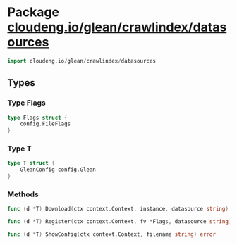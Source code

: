 # Package [cloudeng.io/glean/crawlindex/datasources](https://pkg.go.dev/cloudeng.io/glean/crawlindex/datasources?tab=doc)

```go
import cloudeng.io/glean/crawlindex/datasources
```


## Types
### Type Flags
```go
type Flags struct {
	config.FileFlags
}
```


### Type T
```go
type T struct {
	GleanConfig config.Glean
}
```

### Methods

```go
func (d *T) Download(ctx context.Context, instance, datasource string) error
```


```go
func (d *T) Register(ctx context.Context, fv *Flags, datasource string) error
```


```go
func (d *T) ShowConfig(ctx context.Context, filename string) error
```







